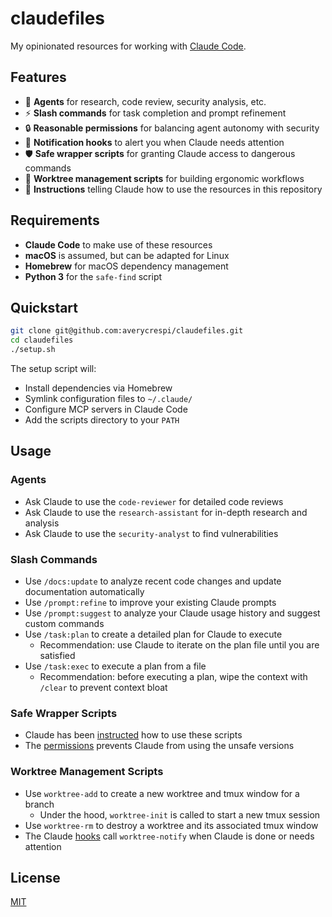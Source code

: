 # claudefiles

My opinionated resources for working with [Claude Code](https://www.anthropic.com/claude-code).

## Features

- 🤖 **Agents** for research, code review, security analysis, etc.
- ⚡ **Slash commands** for task completion and prompt refinement
- 🔒 **Reasonable permissions** for balancing agent autonomy with security
- 🔔 **Notification hooks** to alert you when Claude needs attention
- 🛡️ **Safe wrapper scripts** for granting Claude access to dangerous commands
- 🌳 **Worktree management scripts** for building ergonomic workflows
- 📖 **Instructions** telling Claude how to use the resources in this repository

## Requirements

- **Claude Code** to make use of these resources
- **macOS** is assumed, but can be adapted for Linux
- **Homebrew** for macOS dependency management
- **Python 3** for the `safe-find` script

## Quickstart

```sh
git clone git@github.com:averycrespi/claudefiles.git
cd claudefiles
./setup.sh
```

The setup script will:
- Install dependencies via Homebrew
- Symlink configuration files to `~/.claude/`
- Configure MCP servers in Claude Code
- Add the scripts directory to your `PATH`

## Usage

### Agents

- Ask Claude to use the `code-reviewer` for detailed code reviews
- Ask Claude to use the `research-assistant` for in-depth research and analysis
- Ask Claude to use the `security-analyst` to find vulnerabilities

### Slash Commands

- Use `/docs:update` to analyze recent code changes and update documentation automatically
- Use `/prompt:refine` to improve your existing Claude prompts
- Use `/prompt:suggest` to analyze your Claude usage history and suggest custom commands
- Use `/task:plan` to create a detailed plan for Claude to execute
  - Recommendation: use Claude to iterate on the plan file until you are satisfied
- Use `/task:exec` to execute a plan from a file
  - Recommendation: before executing a plan, wipe the context with `/clear` to prevent context bloat

### Safe Wrapper Scripts

- Claude has been [instructed](./claude/CLAUDE.md) how to use these scripts
- The [permissions](./claude/settings.json) prevents Claude from using the unsafe versions

### Worktree Management Scripts

- Use `worktree-add` to create a new worktree and tmux window for a branch
  -  Under the hood, `worktree-init` is called to start a new tmux session
- Use `worktree-rm` to destroy a worktree and its associated tmux window
- The Claude [hooks](./claude/settings.json) call `worktree-notify` when Claude is done or needs attention

## License

[MIT](./LICENSE)
